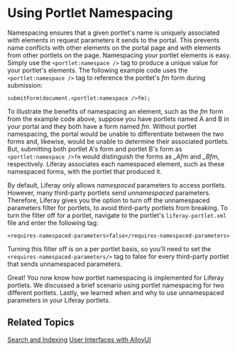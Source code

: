 # Using Portlet Namespacing [](id=using-portlet-namespacing)

Namespacing ensures that a given portlet's name is uniquely associated with
elements in request parameters it sends to the portal. This prevents name
conflicts with other elements on the portal page and with elements from other
portlets on the page. Namespacing your portlet elements is easy. Simply use the
`<portlet:namespace />` tag to produce a unique value for your portlet's
elements. The following example code uses the `<portlet:namespace />` tag to
reference the portlet's *fm* form during submission:

	submitForm(document.<portlet:namespace />fm);

To illustrate the benefits of namespacing an element, such as the *fm* form from
the example code above, suppose you have portlets named A and B in your portal
and they both have a form named *fm*. Without portlet namespacing, the portal
would be unable to differentiate between the two forms and, likewise, would be
unable to determine their associated portlets. But, submitting both portlet A's
form and portlet B's form as `<portlet:namespace />fm` would distinguish the
forms as *_Afm* and *_Bfm*, respectively. Liferay associates each namespaced
element, such as these namespaced forms, with the portlet that produced it.

By default, Liferay only allows *namespaced* parameters to access portlets.
However, many third-party portlets send *unnamespaced* parameters. Therefore,
Liferay gives you the option to turn off the unnamespaced parameters filter for
portlets, to avoid third-party portlets from breaking. To turn the filter off
for a portlet, navigate to the portlet's `liferay-portlet.xml` file and enter
the following tag:

	<requires-namespaced-parameters>false</requires-namespaced-parameters>

Turning this filter off is on a per portlet basis, so you'll need to set the
`<requires-namespaced-parameters/>` tag to false for every third-party portlet
that sends unnamespaced parameters.

Great! You now know how portlet namespacing is implemented for Liferay portlets.
We discussed a brief scenario using portlet namespacing for two different
portlets. Lastly, we learned when and why to use unnamespaced parameters in your
Liferay portlets.

## Related Topics

[Search and Indexing](develop/tutorials/-/knowledge_base/6-2/search-and-indexing)
[User Interfaces with AlloyUI](develop/tutorials/-/knowledge_base/6-2/alloyui)
